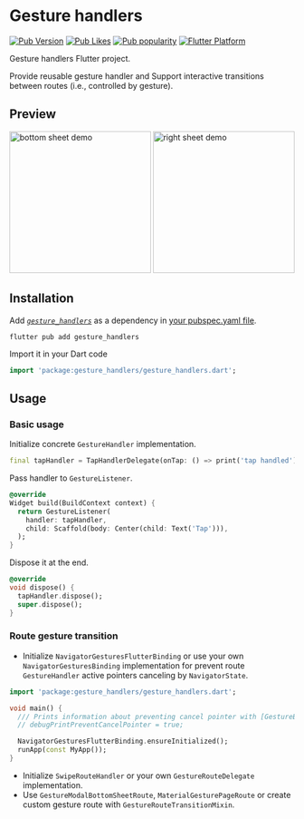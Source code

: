 # Gesture handlers

[![Pub Version](https://img.shields.io/pub/v/gesture_handlers?logo=dart&logoColor=white)](https://pub.dev/packages/gesture_handlers)
[![Pub Likes](https://badgen.net/pub/likes/gesture_handlers)](https://pub.dev/packages/gesture_handlers)
[![Pub popularity](https://badgen.net/pub/popularity/gesture_handlers)](https://pub.dev/packages/gesture_handlers/score)
[![Flutter Platform](https://badgen.net/pub/flutter-platform/gesture_handlers)](https://pub.dev/packages/gesture_handlers)

Gesture handlers Flutter project.

Provide reusable gesture handler and Support interactive transitions between routes (i.e., controlled by gesture).

## Preview

[<img src="https://raw.githubusercontent.com/kyuqw/gesture_handlers/master/example/media/bottom_sheet_demo.gif" width="250" alt="bottom sheet demo"/>](https://pub.dev/packages/gesture_handlers/example)
[<img src="https://raw.githubusercontent.com/kyuqw/gesture_handlers/master/example/media/right_sheet_demo.gif" width="250" alt="right sheet demo"/>](https://pub.dev/packages/gesture_handlers/example)


## Installation

Add [*`gesture_handlers`*](https://pub.dev/packages/gesture_handlers/install)
as a dependency in [your pubspec.yaml file](https://flutter.dev/using-packages).

```shell
flutter pub add gesture_handlers
```
Import it in your Dart code
```dart
import 'package:gesture_handlers/gesture_handlers.dart';
```

## Usage

### Basic usage

Initialize concrete `GestureHandler` implementation.

```dart
final tapHandler = TapHandlerDelegate(onTap: () => print('tap handled'));
```

Pass handler to `GestureListener`.

```dart
@override
Widget build(BuildContext context) {
  return GestureListener(
    handler: tapHandler,
    child: Scaffold(body: Center(child: Text('Tap'))),
  );
}
```

Dispose it at the end.

```dart
@override
void dispose() {
  tapHandler.dispose();
  super.dispose();
}
```

### Route gesture transition

* Initialize `NavigatorGesturesFlutterBinding`
  or use your own `NavigatorGesturesBinding` implementation
  for prevent route `GestureHandler` active pointers canceling by `NavigatorState`.

```dart
import 'package:gesture_handlers/gesture_handlers.dart';

void main() {
  /// Prints information about preventing cancel pointer with [GestureBinding.cancelPointer].
  // debugPrintPreventCancelPointer = true;

  NavigatorGesturesFlutterBinding.ensureInitialized();
  runApp(const MyApp());
}
```

* Initialize `SwipeRouteHandler` or your own `GestureRouteDelegate` implementation.
* Use `GestureModalBottomSheetRoute`, `MaterialGesturePageRoute`
  or create custom gesture route with `GestureRouteTransitionMixin`.
